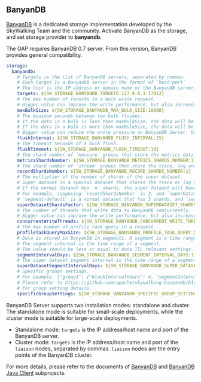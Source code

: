 
## BanyanDB
[BanyanDB](https://github.com/apache/skywalking-banyandb) is a dedicated storage implementation developed by the SkyWalking Team and the community.
Activate BanyanDB as the storage, and set storage provider to **banyandb**.

The OAP requires BanyanDB 0.7 server. From this version, BanyanDB provides general compatibility.

```yaml
storage:
  banyandb:
    # Targets is the list of BanyanDB servers, separated by commas.
    # Each target is a BanyanDB server in the format of `host:port` 
    # The host is the IP address or domain name of the BanyanDB server, and the port is the port number of the BanyanDB server.
    targets: ${SW_STORAGE_BANYANDB_TARGETS:127.0.0.1:17912}
    # The max number of records in a bulk write request.
    # Bigger value can improve the write performance, but also increase the OAP and BanyanDB Server memory usage.
    maxBulkSize: ${SW_STORAGE_BANYANDB_MAX_BULK_SIZE:10000}
    # The minimum seconds between two bulk flushes.
    # If the data in a bulk is less than maxBulkSize, the data will be flushed after this period.
    # If the data in a bulk is more than maxBulkSize, the data will be flushed immediately.
    # Bigger value can reduce the write pressure on BanyanDB Server, but also increase the latency of the data.
    flushInterval: ${SW_STORAGE_BANYANDB_FLUSH_INTERVAL:15}
    # The timeout seconds of a bulk flush.
    flushTimeout: ${SW_STORAGE_BANYANDB_FLUSH_TIMEOUT:10}
    # The shard number of `measure` groups that store the metrics data.
    metricsShardsNumber: ${SW_STORAGE_BANYANDB_METRICS_SHARDS_NUMBER:1}
    # The shard number of `stream` groups that store the trace, log and profile data.
    recordShardsNumber: ${SW_STORAGE_BANYANDB_RECORD_SHARDS_NUMBER:1}
    # The multiplier of the number of shards of the super dataset.
    # Super dataset is a special dataset that stores the trace or log data that is too large to be stored in the normal dataset.
    # If the normal dataset has `n` shards, the super dataset will have `n * superDatasetShardsFactor` shards.
    # For example, supposing `recordShardsNumber` is 3, and `superDatasetShardsFactor` is 2,
    # `segment-default` is a normal dataset that has 3 shards, and `segment-minute` is a super dataset that has 6 shards.
    superDatasetShardsFactor: ${SW_STORAGE_BANYANDB_SUPERDATASET_SHARDS_FACTOR:2}
    # The number of threads that write data to BanyanDB concurrently.
    # Bigger value can improve the write performance, but also increase the OAP and BanyanDB Server CPU usage.
    concurrentWriteThreads: ${SW_STORAGE_BANYANDB_CONCURRENT_WRITE_THREADS:15}
    # The max number of profile task query in a request.
    profileTaskQueryMaxSize: ${SW_STORAGE_BANYANDB_PROFILE_TASK_QUERY_MAX_SIZE:200}
    # Data is stored in BanyanDB in segments. A segment is a time range of data.
    # The segment interval is the time range of a segment.
    # The value should be less or equal to data TTL relevant settings.
    segmentIntervalDays: ${SW_STORAGE_BANYANDB_SEGMENT_INTERVAL_DAYS:1}
    # The super dataset segment interval is the time range of a segment in the super dataset.
    superDatasetSegmentIntervalDays: ${SW_STORAGE_BANYANDB_SUPER_DATASET_SEGMENT_INTERVAL_DAYS:1}
    # Specific groups settings.
    # For example, {"group1": {"blockIntervalHours": 4, "segmentIntervalDays": 1}}
    # Please refer to https://github.com/apache/skywalking-banyandb/blob/${BANYANDB_RELEASE}/docs/crud/group.md#create-operation
    # for group setting details.
    specificGroupSettings: ${SW_STORAGE_BANYANDB_SPECIFIC_GROUP_SETTINGS:""}
```

BanyanDB Server supports two installation modes: standalone and cluster. The standalone mode is suitable for small-scale deployments, while the cluster mode is suitable for large-scale deployments.

* Standalone mode: `targets` is the IP address/host name and port of the BanyanDB server.
* Cluster mode: `targets` is the IP address/host name and port of the `liaison` nodes, separated by commas. `liaison` nodes are the entry points of the BanyanDB cluster.

For more details, please refer to the documents of [BanyanDB](https://skywalking.apache.org/docs/skywalking-banyandb/latest/readme/)
and [BanyanDB Java Client](https://github.com/apache/skywalking-banyandb-java-client) subprojects.
